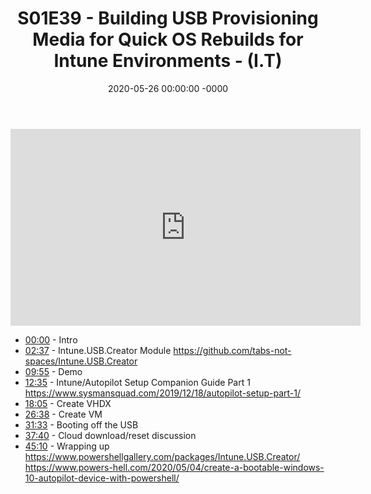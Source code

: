 ﻿---
layout: post
title: "S01E39 - Building USB Provisioning Media for Quick OS Rebuilds for Intune Environments - (I.T)"
date: 2020-05-26 00:00:00 -0000
categories:
---

<iframe loading="lazy" width="560" height="315" src="https://www.youtube.com/embed/7bO0fPGcLSY" title="YouTube video player" frameborder="0" allow="accelerometer; autoplay; clipboard-write; encrypted-media; gyroscope; picture-in-picture" allowfullscreen></iframe>

* [00:00](https://www.youtube.com/watch?v=7bO0fPGcLSY&t=0s) - Intro
* [02:37](https://www.youtube.com/watch?v=7bO0fPGcLSY&t=157s) - Intune.USB.Creator Module
https://github.com/tabs-not-spaces/Intune.USB.Creator
* [09:55](https://www.youtube.com/watch?v=7bO0fPGcLSY&t=595s) - Demo
* [12:35](https://www.youtube.com/watch?v=7bO0fPGcLSY&t=755s) - Intune/Autopilot Setup Companion Guide Part 1
https://www.sysmansquad.com/2019/12/18/autopilot-setup-part-1/
* [18:05](https://www.youtube.com/watch?v=7bO0fPGcLSY&t=1085s) - Create VHDX
* [26:38](https://www.youtube.com/watch?v=7bO0fPGcLSY&t=1598s) - Create VM
* [31:33](https://www.youtube.com/watch?v=7bO0fPGcLSY&t=1893s) - Booting off the USB
* [37:40](https://www.youtube.com/watch?v=7bO0fPGcLSY&t=2260s) - Cloud download/reset discussion
* [45:10](https://www.youtube.com/watch?v=7bO0fPGcLSY&t=2710s) - Wrapping up
https://www.powershellgallery.com/packages/Intune.USB.Creator/
https://www.powers-hell.com/2020/05/04/create-a-bootable-windows-10-autopilot-device-with-powershell/

